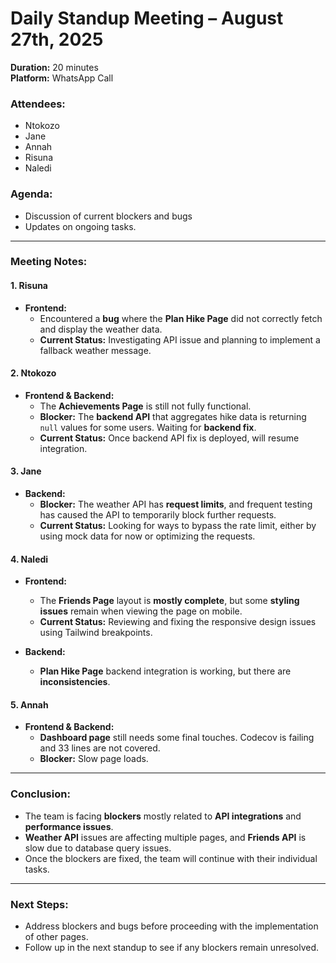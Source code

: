 # Daily Standup Meeting – August 27th, 2025  
**Duration:** 20 minutes  
**Platform:** WhatsApp Call  

### **Attendees:**  
- Ntokozo 
- Jane  
- Annah  
- Risuna  
- Naledi 

### **Agenda:**  
- Discussion of current blockers and bugs 
- Updates on ongoing tasks.  

---

### **Meeting Notes:**

#### **1. Risuna**
- **Frontend:**
  - Encountered a **bug** where the **Plan Hike Page** did not correctly fetch and display the weather data.
  - **Current Status:** Investigating API issue and planning to implement a fallback weather message.


#### **2. Ntokozo**
- **Frontend & Backend:**
  - The **Achievements Page** is still not fully functional.
  - **Blocker:** The **backend API** that aggregates hike data is returning `null` values for some users. Waiting for **backend fix**.
  - **Current Status:** Once backend API fix is deployed, will resume integration.

#### **3. Jane**
- **Backend:**
  - **Blocker:** The weather API has **request limits**, and frequent testing has caused the API to temporarily block further requests.
  - **Current Status:** Looking for ways to bypass the rate limit, either by using mock data for now or optimizing the requests.

#### **4. Naledi**
- **Frontend:**
  - The **Friends Page** layout is **mostly complete**, but some **styling issues** remain when viewing the page on mobile.
  - **Current Status:** Reviewing and fixing the responsive design issues using Tailwind breakpoints.

- **Backend:**
  - **Plan Hike Page** backend integration is working, but there are **inconsistencies**.

#### **5. Annah**
- **Frontend & Backend:**
  - **Dashboard page** still needs some final touches. Codecov is failing and 33 lines are not covered.
  - **Blocker:** Slow page loads. 

---

### **Conclusion:**
- The team is facing **blockers** mostly related to **API integrations** and **performance issues**.
- **Weather API** issues are affecting multiple pages, and **Friends API** is slow due to database query issues.
- Once the blockers are fixed, the team will continue with their individual tasks.

---

### **Next Steps:**  
- Address blockers and bugs before proceeding with the implementation of other pages.
- Follow up in the next standup to see if any blockers remain unresolved.
